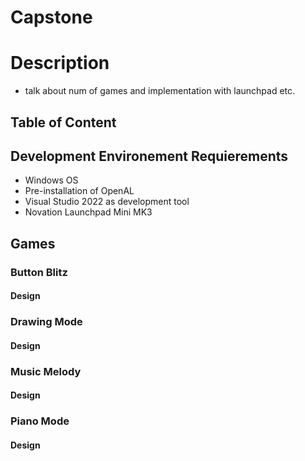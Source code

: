 # Capstone

# Description
- talk about num of games and implementation with launchpad etc.

## Table of Content

## Development Environement Requierements
- Windows OS
- Pre-installation of OpenAL
- Visual Studio 2022 as development tool
- Novation Launchpad Mini MK3

## Games
### Button Blitz
#### Design
### Drawing Mode
#### Design
### Music Melody
#### Design
### Piano Mode
#### Design




 
